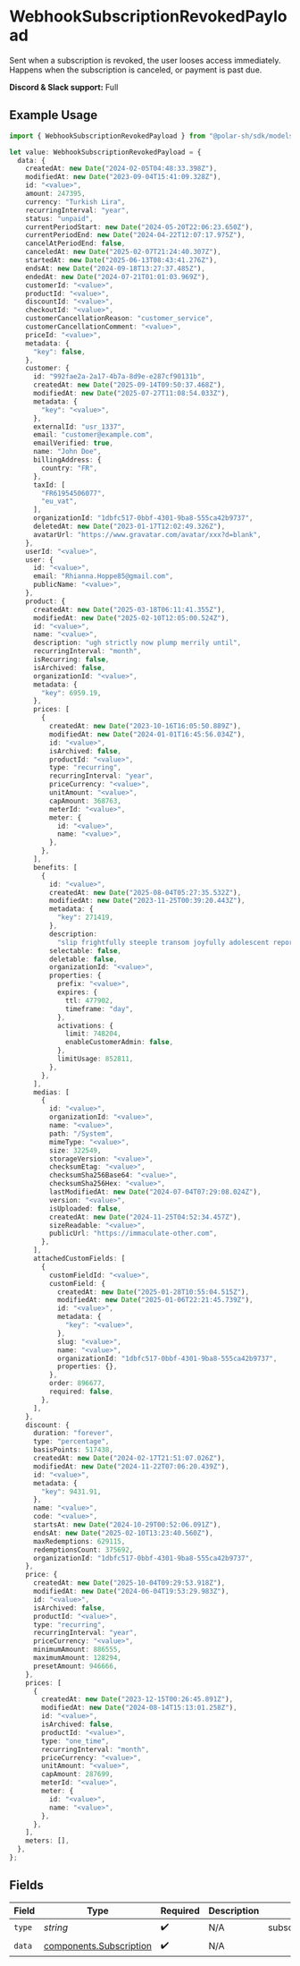 # WebhookSubscriptionRevokedPayload

Sent when a subscription is revoked, the user looses access immediately.
Happens when the subscription is canceled, or payment is past due.

**Discord & Slack support:** Full

## Example Usage

```typescript
import { WebhookSubscriptionRevokedPayload } from "@polar-sh/sdk/models/components/webhooksubscriptionrevokedpayload.js";

let value: WebhookSubscriptionRevokedPayload = {
  data: {
    createdAt: new Date("2024-02-05T04:48:33.398Z"),
    modifiedAt: new Date("2023-09-04T15:41:09.328Z"),
    id: "<value>",
    amount: 247395,
    currency: "Turkish Lira",
    recurringInterval: "year",
    status: "unpaid",
    currentPeriodStart: new Date("2024-05-20T22:06:23.650Z"),
    currentPeriodEnd: new Date("2024-04-22T12:07:17.975Z"),
    cancelAtPeriodEnd: false,
    canceledAt: new Date("2025-02-07T21:24:40.307Z"),
    startedAt: new Date("2025-06-13T08:43:41.276Z"),
    endsAt: new Date("2024-09-18T13:27:37.485Z"),
    endedAt: new Date("2024-07-21T01:01:03.969Z"),
    customerId: "<value>",
    productId: "<value>",
    discountId: "<value>",
    checkoutId: "<value>",
    customerCancellationReason: "customer_service",
    customerCancellationComment: "<value>",
    priceId: "<value>",
    metadata: {
      "key": false,
    },
    customer: {
      id: "992fae2a-2a17-4b7a-8d9e-e287cf90131b",
      createdAt: new Date("2025-09-14T09:50:37.468Z"),
      modifiedAt: new Date("2025-07-27T11:08:54.033Z"),
      metadata: {
        "key": "<value>",
      },
      externalId: "usr_1337",
      email: "customer@example.com",
      emailVerified: true,
      name: "John Doe",
      billingAddress: {
        country: "FR",
      },
      taxId: [
        "FR61954506077",
        "eu_vat",
      ],
      organizationId: "1dbfc517-0bbf-4301-9ba8-555ca42b9737",
      deletedAt: new Date("2023-01-17T12:02:49.326Z"),
      avatarUrl: "https://www.gravatar.com/avatar/xxx?d=blank",
    },
    userId: "<value>",
    user: {
      id: "<value>",
      email: "Rhianna.Hoppe85@gmail.com",
      publicName: "<value>",
    },
    product: {
      createdAt: new Date("2025-03-18T06:11:41.355Z"),
      modifiedAt: new Date("2025-02-10T12:05:00.524Z"),
      id: "<value>",
      name: "<value>",
      description: "ugh strictly now plump merrily until",
      recurringInterval: "month",
      isRecurring: false,
      isArchived: false,
      organizationId: "<value>",
      metadata: {
        "key": 6959.19,
      },
      prices: [
        {
          createdAt: new Date("2023-10-16T16:05:50.889Z"),
          modifiedAt: new Date("2024-01-01T16:45:56.034Z"),
          id: "<value>",
          isArchived: false,
          productId: "<value>",
          type: "recurring",
          recurringInterval: "year",
          priceCurrency: "<value>",
          unitAmount: "<value>",
          capAmount: 368763,
          meterId: "<value>",
          meter: {
            id: "<value>",
            name: "<value>",
          },
        },
      ],
      benefits: [
        {
          id: "<value>",
          createdAt: new Date("2025-08-04T05:27:35.532Z"),
          modifiedAt: new Date("2023-11-25T00:39:20.443Z"),
          metadata: {
            "key": 271419,
          },
          description:
            "slip frightfully steeple transom joyfully adolescent reporter powerless",
          selectable: false,
          deletable: false,
          organizationId: "<value>",
          properties: {
            prefix: "<value>",
            expires: {
              ttl: 477902,
              timeframe: "day",
            },
            activations: {
              limit: 748204,
              enableCustomerAdmin: false,
            },
            limitUsage: 852811,
          },
        },
      ],
      medias: [
        {
          id: "<value>",
          organizationId: "<value>",
          name: "<value>",
          path: "/System",
          mimeType: "<value>",
          size: 322549,
          storageVersion: "<value>",
          checksumEtag: "<value>",
          checksumSha256Base64: "<value>",
          checksumSha256Hex: "<value>",
          lastModifiedAt: new Date("2024-07-04T07:29:08.024Z"),
          version: "<value>",
          isUploaded: false,
          createdAt: new Date("2024-11-25T04:52:34.457Z"),
          sizeReadable: "<value>",
          publicUrl: "https://immaculate-other.com",
        },
      ],
      attachedCustomFields: [
        {
          customFieldId: "<value>",
          customField: {
            createdAt: new Date("2025-01-28T10:55:04.515Z"),
            modifiedAt: new Date("2025-01-06T22:21:45.739Z"),
            id: "<value>",
            metadata: {
              "key": "<value>",
            },
            slug: "<value>",
            name: "<value>",
            organizationId: "1dbfc517-0bbf-4301-9ba8-555ca42b9737",
            properties: {},
          },
          order: 896677,
          required: false,
        },
      ],
    },
    discount: {
      duration: "forever",
      type: "percentage",
      basisPoints: 517438,
      createdAt: new Date("2024-02-17T21:51:07.026Z"),
      modifiedAt: new Date("2024-11-22T07:06:20.439Z"),
      id: "<value>",
      metadata: {
        "key": 9431.91,
      },
      name: "<value>",
      code: "<value>",
      startsAt: new Date("2024-10-29T00:52:06.091Z"),
      endsAt: new Date("2025-02-10T13:23:40.560Z"),
      maxRedemptions: 629115,
      redemptionsCount: 375692,
      organizationId: "1dbfc517-0bbf-4301-9ba8-555ca42b9737",
    },
    price: {
      createdAt: new Date("2025-10-04T09:29:53.918Z"),
      modifiedAt: new Date("2024-06-04T19:53:29.983Z"),
      id: "<value>",
      isArchived: false,
      productId: "<value>",
      type: "recurring",
      recurringInterval: "year",
      priceCurrency: "<value>",
      minimumAmount: 886555,
      maximumAmount: 128294,
      presetAmount: 946666,
    },
    prices: [
      {
        createdAt: new Date("2023-12-15T00:26:45.891Z"),
        modifiedAt: new Date("2024-08-14T15:13:01.258Z"),
        id: "<value>",
        isArchived: false,
        productId: "<value>",
        type: "one_time",
        recurringInterval: "month",
        priceCurrency: "<value>",
        unitAmount: "<value>",
        capAmount: 287699,
        meterId: "<value>",
        meter: {
          id: "<value>",
          name: "<value>",
        },
      },
    ],
    meters: [],
  },
};
```

## Fields

| Field                                                              | Type                                                               | Required                                                           | Description                                                        | Example                                                            |
| ------------------------------------------------------------------ | ------------------------------------------------------------------ | ------------------------------------------------------------------ | ------------------------------------------------------------------ | ------------------------------------------------------------------ |
| `type`                                                             | *string*                                                           | :heavy_check_mark:                                                 | N/A                                                                | subscription.revoked                                               |
| `data`                                                             | [components.Subscription](../../models/components/subscription.md) | :heavy_check_mark:                                                 | N/A                                                                |                                                                    |